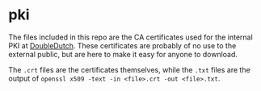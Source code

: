 # pki

The files included in this repo are the CA certificates used for the internal
PKI at [DoubleDutch](https://doubledutch.me/). These certificates are probably
of no use to the external public, but are here to make it easy for anyone to
download.

The `.crt` files are the certificates themselves, while the `.txt` files are the
output of `openssl x509 -text -in <file>.crt -out <file>.txt`.
